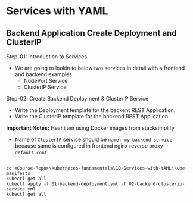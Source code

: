# Services with YAML
## Backend Application Create Deployment and ClusterIP
Step-01: Introduction to Services
- We are going to lookin to below two services in detail with a frontend and backend examples
    - NodePort Service
    - ClusterIP Service

Step-02: Create Backend Deployment & ClusterIP Service
- Write the Deployment template for the backent REST Application. 
- Write the ClusterIP template for the backend REST Application.

**Important Notes:**  Hear i am using Docker images from stacksimplify 
- Name of `ClusterIP` service should be `name: my-backend-service` because same is configured in frontend nginx reverse proxy `default.conf`

```t

cd <Course-Repo>\kubernetes-fundamentals\10-Services-with-YAML\kube-manifests
kubectl get all
kubectl apply -f 01-backend-deployment.yml -f 02-backend-clusterip-service.yml
kubectl get all

```
